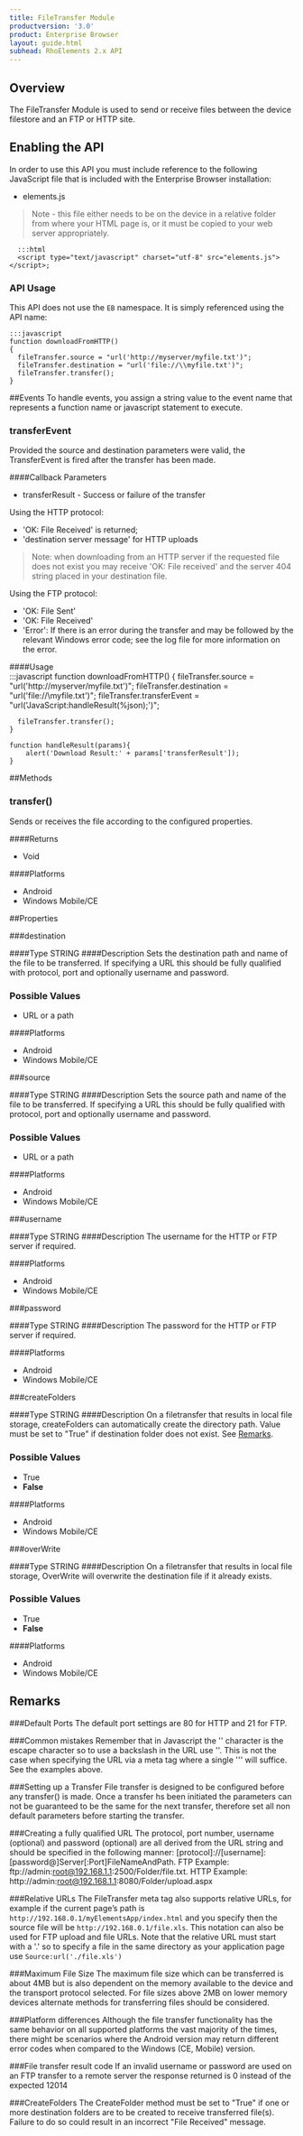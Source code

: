 ```yaml
---
title: FileTransfer Module
productversion: '3.0'
product: Enterprise Browser
layout: guide.html
subhead: RhoElements 2.x API
---
```

## Overview
The FileTransfer Module is used to send or receive files between the device filestore and an FTP or HTTP site.

## Enabling the API
In order to use this API you must include reference to the following JavaScript file that is included with the Enterprise Browser installation:

* elements.js 

> Note - this file either needs to be on the device in a relative folder from where your HTML page is, or it must be copied to your web server appropriately.

      :::html
      <script type="text/javascript" charset="utf-8" src="elements.js"></script>;
    
    
### API Usage
This API does not use the `EB` namespace. It is simply referenced using the API name:

	:::javascript
	function downloadFromHTTP()
   	{
      fileTransfer.source = "url('http://myserver/myfile.txt')";
      fileTransfer.destination = "url('file://\\myfile.txt')";
      fileTransfer.transfer();     
   	}

##Events
To handle events, you assign a string value to the event name that represents a function name or javascript statement to execute.

### transferEvent 
Provided the source and destination parameters were valid, the TransferEvent is fired after the transfer has been made. 

####Callback Parameters

* transferResult - Success or failure of the transfer

Using the HTTP protocol:

* 'OK: File Received' is returned; 
* 'destination server message' for HTTP uploads

> Note: when downloading from an HTTP server if the requested file does not exist you may receive 'OK: File received' and the server 404 string placed in your destination file.

Using the FTP protocol:

* 'OK: File Sent'
* 'OK: File Received'
* 'Error':  If there is an error during the transfer and may be followed by the relevant Windows error code; see the log file for more information on the error.
    
    
####Usage  
	:::javascript
	function downloadFromHTTP()
   	{
      fileTransfer.source = "url('http://myserver/myfile.txt')";
      fileTransfer.destination = "url('file://\\myfile.txt')";
      fileTransfer.transferEvent = "url('JavaScript:handleResult(%json);')";
  	
      fileTransfer.transfer();     
   	}
	
	function handleResult(params){
		alert('Download Result:' + params['transferResult']);
	}


##Methods

### transfer()
Sends or receives the file according to the configured properties.

####Returns
* Void

####Platforms

* Android
* Windows Mobile/CE

##Properties

###destination

####Type
<span class='text-info'>STRING</span> 
####Description
Sets the destination path and name of the file to be transferred. If specifying a URL this should be fully qualified with protocol, port and optionally username and password.

### Possible Values

* URL or a path

####Platforms

* Android
* Windows Mobile/CE

###source

####Type
<span class='text-info'>STRING</span> 
####Description
Sets the source path and name of the file to be transferred. If specifying a URL this should be fully qualified with protocol, port and optionally username and password.

### Possible Values

* URL or a path

####Platforms

* Android
* Windows Mobile/CE

###username

####Type
<span class='text-info'>STRING</span> 
####Description
The username for the HTTP or FTP server if required.

####Platforms

* Android
* Windows Mobile/CE

###password

####Type
<span class='text-info'>STRING</span> 
####Description
The password for the HTTP or FTP server if required.

####Platforms

* Android
* Windows Mobile/CE

###createFolders

####Type
<span class='text-info'>STRING</span> 
####Description
On a filetransfer that results in local file storage, createFolders can automatically create the directory path. Value must be set to "True" if destination folder does not exist. See [Remarks](#remarks).  

### Possible Values

* True
* **False**

####Platforms

* Android
* Windows Mobile/CE

###overWrite

####Type
<span class='text-info'>STRING</span> 
####Description
On a filetransfer that results in local file storage, OverWrite will overwrite the destination file if it already exists.

### Possible Values

* True
* **False**

####Platforms

* Android
* Windows Mobile/CE

## Remarks
###Default Ports
The default port settings are 80 for HTTP and 21 for FTP.

###Common mistakes
Remember that in Javascript the '\' character is the escape character so to use a backslash in the URL use '\'. This is not the case when specifying the URL via a meta tag where a single '\'' will suffice. See the examples above.

###Setting up a Transfer
File transfer is designed to be configured before any transfer() is made. Once a transfer hs been initiated the parameters can not be guaranteed to be the same for the next transfer, therefore set all non default parameters before starting the transfer.

###Creating a fully qualified URL
The protocol, port number, username (optional) and password (optional) are all derived from the URL string and should be specified in the following manner: [protocol]://[username]:[password@]Server[:Port]FileNameAndPath. FTP Example: ftp://admin:root@192.168.1.1:2500/Folder/file.txt. HTTP Example: http://admin:root@192.168.1.1:8080/Folder/upload.aspx

###Relative URLs
The FileTransfer meta tag also supports relative URLs, for example if the current page’s path is `http://192.168.0.1/myElementsApp/index.html` and you specify 
      <META HTTP-Equiv="FileTransfer" Content="Source:url('../file.xls')">
then the source file will be `http://192.168.0.1/file.xls`. This notation can also be used for FTP upload and file URLs. Note that the relative URL must start with a '.' so to specify a file in the same directory as your application page use `Source:url('./file.xls')`

###Maximum File Size
The maximum file size which can be transferred is about 4MB but is also dependent on the memory available to the device and the transport protocol selected. For file sizes above 2MB on lower memory devices alternate methods for transferring files should be considered.

###Platform differences
Although the file transfer functionality has the same behavior on all supported platforms the vast majority of the times, there might be scenarios where the Android version may return different error codes when compared to the Windows (CE, Mobile) version.

###File transfer result code 
If an invalid username or password are used on an FTP transfer to a remote server the response returned is 0 instead of the expected 12014

###CreateFolders 
The CreateFolder method must be set to "True" if one or more destination folders are to be created to receive transferred file(s). Failure to do so could result in an incorrect "File Received" message. 



